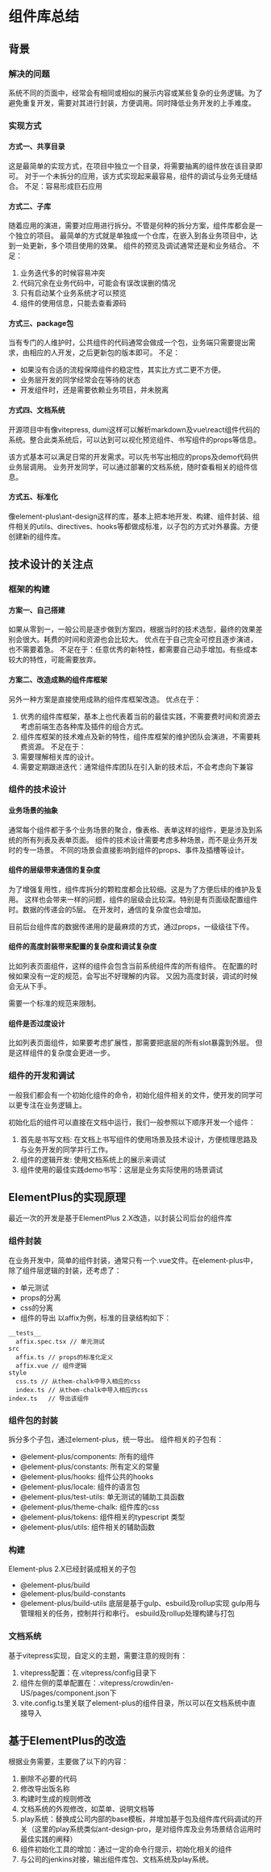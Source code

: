 # 组件库总结
## 背景
### 解决的问题
系统不同的页面中，经常会有相同或相似的展示内容或某些复杂的业务逻辑。为了避免重复开发，需要对其进行封装，方便调用。同时降低业务开发的上手难度。

### 实现方式
#### 方式一、共享目录
这是最简单的实现方式，在项目中独立一个目录，将需要抽离的组件放在该目录即可。
对于一个未拆分的应用，该方式实现起来最容易，组件的调试与业务无缝结合。
不足：容易形成巨石应用
#### 方式二、子库
随着应用的演进，需要对应用进行拆分。不管是何种的拆分方案，组件库都会是一个独立的项目。
最简单的方式就是单独成一个仓库，在嵌入到各业务项目中，达到一处更新，多个项目使用的效果。
组件的预览及调试通常还是和业务结合。
不足：
  1. 业务迭代多的时候容易冲突
  2. 代码冗余在业务代码中，可能会有误改误删的情况
  3. 只有启动某个业务系统才可以预览
  4. 组件的使用信息，只能去查看源码
#### 方式三、package包
当有专门的人维护时，公共组件的代码通常会做成一个包，业务端只需要提出需求，由相应的人开发，之后更新包的版本即可。
不足：
  - 如果没有合适的流程保障组件的稳定性，其实比方式二更不方便。
  - 业务层开发的同学经常会在等待的状态
  - 开发组件时，还是需要依赖业务项目，并未脱离
#### 方式四、文档系统
开源项目中有像vitepress, dumi这样可以解析markdown及vue\react组件代码的系统。整合此类系统后，可以达到可以视化预览组件、书写组件的props等信息。

该方式基本可以满足日常的开发需求。可以先书写出相应的props及demo代码供业务层调用。
业务开发同学，可以通过部署的文档系统，随时查看相关的组件信息。
#### 方式五、标准化
像element-plus\ant-design这样的库，基本上把本地开发、构建、组件封装、组件相关的utils、directives、hooks等都做成标准，以子包的方式对外暴露。方便创建新的组件库。

## 技术设计的关注点
### 框架的构建
#### 方案一、自己搭建
如果从零到一，一般公司是逐步做到方案四，根据当时的技术选型，最终的效果差别会很大。耗费的时间和资源也会比较大。
优点在于自己完全可控且逐步演进，也不需要着急。
不足在于：任意优秀的新特性，都需要自己动手增加。有些成本较大的特性，可能需要放弃。

#### 方案二、改造成熟的组件库框架
另外一种方案是直接使用成熟的组件库框架改造。
优点在于：
  1. 优秀的组件库框架，基本上也代表着当前的最佳实践，不需要费时间和资源去考虑前端生态各种库及插件的组合方式。
  2. 组件库框架的技术难点及新的特性，组件库框架的维护团队会演进，不需要耗费资源。
不足在于：
  1. 需要理解相关库的设计。
  2. 需要定期跟进迭代：通常组件库团队在引入新的技术后，不会考虑向下兼容

### 组件的技术设计
#### 业务场景的抽象
通常每个组件都于多个业务场景的聚合，像表格、表单这样的组件，更是涉及到系统的所有列表及表单页面。
组件的技术设计需要考虑多种场景，而不是业务开发时的专一场景。
不同的场景会直接影响到组件的props、事件及插槽等设计。

#### 组件的层级带来通信的复杂度
为了增强复用性，组件库拆分的颗粒度都会比较细。这是为了方便后续的维护及复用。
这样也会带来一样的问题，组件的层级会比较深。特别是有页面级配置组件时。数据的传递会的5层。
在开发时，通信的复杂度也会增加。

目前后台组件库的数据传递用的是最麻烦的方式，通过props，一级级往下传。

#### 组件的高度封装带来配置的复杂度和调试复杂度
比如列表页面组件，这样的组件会包含当前系统组件库的所有组件。
在配置的时候如果没有一定的规范，会写出不好理解的内容。
又因为高度封装，调试的时候会无从下手。

需要一个标准的规范来限制。

#### 组件是否过度设计
比如列表页面组件，如果要考虑扩展性，那需要把底层的所有slot暴露到外层。
但是这样组件的复杂度会更进一步。

### 组件的开发和调试
一般我们都会有一个初始化组件的命令，初始化组件相关的文件，使开发的同学可以更专注在业务逻辑上。

初始化后的组件可以直接在文档中运行，我们一般参照以下顺序开发一个组件：
1. 首先是书写文档: 在文档上书写组件的使用场景及技术设计，方便梳理思路及与业务开发的同学并行工作。
2. 组件的逻辑开发: 使用文档系统上的展示来调试
3. 组件使用的最佳实践demo书写：这层是业务实际使用的场景调试 

## ElementPlus的实现原理
最近一次的开发是基于ElementPlus 2.X改造，以封装公司后台的组件库

### 组件封装
在业务开发中，简单的组件封装，通常只有一个.vue文件。在element-plus中，除了组件层逻辑的封装，还考虑了：
- 单元测试
- props的分离
- css的分离
- 组件的导出
以affix为例，标准的目录结构如下：
```
__tests__
  affix.spec.tsx // 单元测试
src
  affix.ts // props的标准化定义
  affix.vue // 组件逻辑
style
  css.ts // 从them-chalk中导入相应的css
  index.ts // 从them-chalk中导入相应的css
index.ts   // 导出该组件
```

### 组件包的封装
拆分多个子包，通过element-plus，统一导出。
组件相关的子包有：
- @element-plus/components: 所有的组件
- @element-plus/constants: 所有定义的常量
- @element-plus/hooks: 组件公共的hooks
- @element-plus/locale: 组件的语言包
- @element-plus/test-utils: 单无测试的辅助工具函数
- @element-plus/theme-chalk: 组件库的css
- @element-plus/tokens: 组件相关的typescript 类型
- @element-plus/utils: 组件相关的辅助函数

### 构建
Element-plus 2.X已经封装成相关的子包
- @element-plus/build
- @element-plus/build-constants
- @element-plus/build-utils
底层是基于gulp、esbuild及rollup实现
gulp用与管理相关的任务，控制并行和串行。
esbuild及rollup处理构建与打包

### 文档系统
基于vitepress实现，自定义的主题，需要注意的规则有：
1. vitepress配置：在.vitepress/config目录下
2. 组件左侧的菜单配置在：.vitepress/crowdin/en-US/pages/component.json下
3. vite.config.ts里关联了element-plus的组件目录，所以可以在文档系统中直接导入


## 基于ElementPlus的改造
根据业务需要，主要做了以下的内容：
1. 删除不必要的代码
2. 修改导出饭名称
3. 构建时生成的规则修改
4. 文档系统的外观修改，如菜单、说明文档等
5. play系统：替换成公司内部的base模板，并增加基于包及组件库代码调试的开关（这里的play系统类似ant-design-pro，是对组件库及业务场景结合运用时最佳实践的阐释）
6. 组件初始化工具的增加：通过一定的命令行提示，初始化相关的组件
7. 与公司的jenkins对接，输出组件库包、文档系统及play系统。

